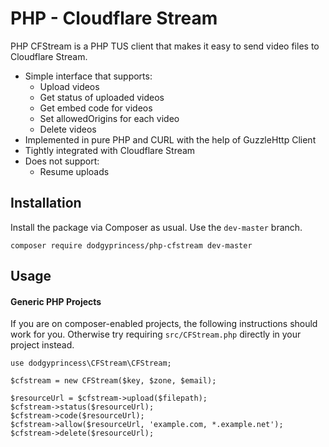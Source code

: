 # PHP - Cloudflare Stream

PHP CFStream is a PHP TUS client that makes it easy to send video files to Cloudflare Stream. 

- Simple interface that supports:
  - Upload videos
  - Get status of uploaded videos
  - Get embed code for videos
  - Set allowedOrigins for each video
  - Delete videos
- Implemented in pure PHP and CURL with the help of GuzzleHttp Client
- Tightly integrated with Cloudflare Stream
- Does not support:
  - Resume uploads

## Installation

Install the package via Composer as usual. Use the `dev-master` branch.

```
composer require dodgyprincess/php-cfstream dev-master
```


## Usage

#### Generic PHP Projects

If you are on composer-enabled projects, the following instructions should work for you. Otherwise try requiring `src/CFStream.php` directly in your project instead.

```
use dodgyprincess\CFStream\CFStream;

$cfstream = new CFStream($key, $zone, $email);

$resourceUrl = $cfstream->upload($filepath);
$cfstream->status($resourceUrl);
$cfstream->code($resourceUrl);
$cfstream->allow($resourceUrl, 'example.com, *.example.net');
$cfstream->delete($resourceUrl);
```


